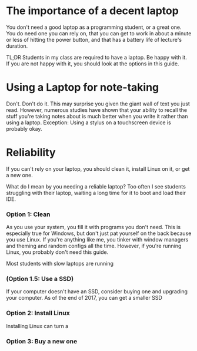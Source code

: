# The importance of a decent laptop
You don't need a good laptop as a programming student, or a great one.
You do need one you can rely on, that you can get to work in about a minute or less of hitting the power button, and that has a battery life of lecture's duration.


TL;DR Students in my class are required to have a laptop.
Be happy with it.
If you are not happy with it, you should look at the options in this guide. 

# Using a Laptop for note-taking

Don't.
Don't do it. 
This may surprise you given the giant wall of text you just read.
However, numerous studies have shown that your ability to recall the stuff you're taking notes about is much better when you write it rather than using a laptop.
Exception:  Using a stylus on a touchscreen device is probably okay.

# Reliability
If you can't rely on your laptop, you should clean it, install Linux on it, or get a new one.

What do I mean by you needing a reliable laptop?
Too often I see students struggling with their laptop, waiting a long time for it to boot and load their IDE.

### Option 1: Clean
As you use your system, you fill it with programs you don't need.
This is especially true for Windows, but don't just pat yourself on the back because you use Linux.
If you're anything like me, you tinker with window managers and theming and random configs all the time.
However, if you're running Linux, you probably don't need this guide.

Most students with slow laptops are running


### (Option 1.5: Use a SSD)
If your computer doesn't have an SSD, consider buying one and upgrading your computer.  As of the end of 2017, you can get a smaller SSD



### Option 2: Install Linux
Installing Linux can turn a 


### Option 3: Buy a new one
